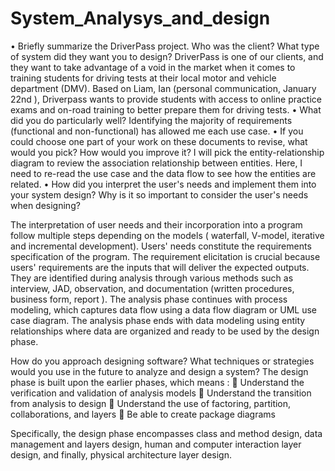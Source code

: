 # System_Analysys_and_design
•	Briefly summarize the DriverPass project. Who was the client? What type of system did they want you to design?
DriverPass is one of our clients, and they want to take advantage of a void in the market when it comes to training students for driving tests at their local motor and vehicle department (DMV). Based on Liam, Ian (personal communication, January 22nd ), Driverpass wants to provide students with access to online practice exams and on-road training to better prepare them for driving tests.
•	What did you do particularly well?
Identifying the majority of requirements (functional and non-functional) has allowed me each use case.
•	If you could choose one part of your work on these documents to revise, what would you pick? How would you improve it?
I will pick the entity-relationship diagram to review the association relationship between entities. Here, I need to re-read the use case and the data flow to see how the entities are related.
•	How did you interpret the user's needs and implement them into your system design? Why is it so important to consider the user's needs when designing?

The interpretation of user needs and their incorporation into a program follow multiple steps depending on the models ( waterfall, V-model, iterative and incremental development). Users' needs constitute the requirements specification of the program. The requirement elicitation is crucial because users' requirements are the inputs that will deliver the expected outputs. They are identified during analysis through various methods such as interview, JAD, observation, and documentation (written procedures, business form, report ). The analysis phase continues with process modeling, which captures data flow using a data flow diagram or UML use case diagram. The analysis phase ends with data modeling using entity relationships where data are organized and ready to be used by the design phase. 



How do you approach designing software? What techniques or strategies would you use in the future to analyze and design a system?
The design phase is built upon the earlier phases, which means :
	Understand the verification and validation of analysis models
	Understand the transition from analysis to design
	Understand the use of factoring, partition, collaborations, and layers
	Be able to create package diagrams

 Specifically, the design phase encompasses class and method design, data management and layers design, human and computer interaction layer design, and finally, physical architecture layer design. 


